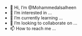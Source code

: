 - 👋 Hi, I’m @Mohammedalsalheen
- 👀 I’m interested in ...
- 🌱 I’m currently learning ...
- 💞️ I’m looking to collaborate on ...
- 📫 How to reach me ...

<!---
Mohammedalsalheen/Mohammedalsalheen is a ✨ special ✨ repository because its `README.md` (this file) appears on your GitHub profile.
You can click the Preview link to take a look at your changes.
--->
